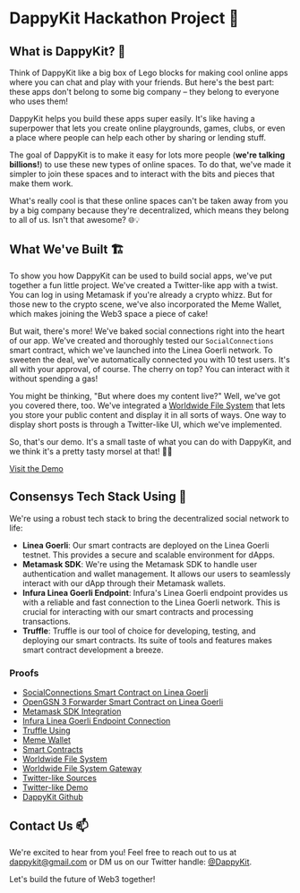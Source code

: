 # DappyKit Hackathon Project 🚀

## What is DappyKit? 🧩

Think of DappyKit like a big box of Lego blocks for making cool online apps where you can chat and play with your friends. But here's the best part: these apps don't belong to some big company – they belong to everyone who uses them! 

DappyKit helps you build these apps super easily. It's like having a superpower that lets you create online playgrounds, games, clubs, or even a place where people can help each other by sharing or lending stuff. 

The goal of DappyKit is to make it easy for lots more people (**we're talking billions!**) to use these new types of online spaces. To do that, we've made it simpler to join these spaces and to interact with the bits and pieces that make them work.

What's really cool is that these online spaces can't be taken away from you by a big company because they're decentralized, which means they belong to all of us. Isn't that awesome? 🌐💡

## What We've Built 🏗️

To show you how DappyKit can be used to build social apps, we've put together a fun little project. We've created a Twitter-like app with a twist. You can log in using Metamask if you're already a crypto whizz. But for those new to the crypto scene, we've also incorporated the Meme Wallet, which makes joining the Web3 space a piece of cake!

But wait, there's more! We've baked social connections right into the heart of our app. We've created and thoroughly tested our `SocialConnections` smart contract, which we've launched into the Linea Goerli network. To sweeten the deal, we've automatically connected you with 10 test users. It's all with your approval, of course. The cherry on top? You can interact with it without spending a gas!

You might be thinking, "But where does my content live?" Well, we've got you covered there, too. We've integrated a [Worldwide File System](https://github.com/FairJournal/file-system) that lets you store your public content and display it in all sorts of ways. One way to display short posts is through a Twitter-like UI, which we've implemented.

So, that's our demo. It's a small taste of what you can do with DappyKit, and we think it's a pretty tasty morsel at that! 🚀🌐

[Visit the Demo](https://twi.dappykit.org)

## Consensys Tech Stack Using 🧰

We're using a robust tech stack to bring the decentralized social network to life:

- **Linea Goerli**: Our smart contracts are deployed on the Linea Goerli testnet. This provides a secure and scalable environment for dApps.
- **Metamask SDK**: We're using the Metamask SDK to handle user authentication and wallet management. It allows our users to seamlessly interact with our dApp through their Metamask wallets.
- **Infura Linea Goerli Endpoint**: Infura's Linea Goerli endpoint provides us with a reliable and fast connection to the Linea Goerli network. This is crucial for interacting with our smart contracts and processing transactions.
- **Truffle**: Truffle is our tool of choice for developing, testing, and deploying our smart contracts. Its suite of tools and features makes smart contract development a breeze.

### Proofs

- [SocialConnections Smart Contract on Linea Goerli](https://explorer.goerli.linea.build/address/0xB174817cc2619a2829e59EE12B0666647C29c855)
- [OpenGSN 3 Forwarder Smart Contract on Linea Goerli](https://explorer.goerli.linea.build/address/0xD4f0F44Da9eA236AC45285969c94d348FA4A9941)
- [Metamask SDK Integration](https://github.com/DappyKit/demo-twi/blob/main/app/src/SocialConnections/client.ts)
- [Infura Linea Goerli Endpoint Connection](https://github.com/DappyKit/demo-twi/blob/main/app/src/SocialConnections/client.ts)
- [Truffle Using](https://github.com/DappyKit/demo-contracts/tree/main/test)
- [Meme Wallet](https://github.com/DappyKit/meme-wallet)
- [Smart Contracts](https://github.com/DappyKit/demo-contracts)
- [Worldwide File System](https://github.com/FairJournal/file-system)
- [Worldwide File System Gateway](https://github.com/FairJournal/backend)
- [Twitter-like Sources](https://github.com/DappyKit/demo-twi)
- [Twitter-like Demo](https://twi.dappykit.org)
- [DappyKit Github](https://github.com/DappyKit)

## Contact Us 📫

We're excited to hear from you! Feel free to reach out to us at dappykit@gmail.com or DM us on our Twitter handle: [@DappyKit](https://twitter.com/DappyKit).

Let's build the future of Web3 together!
